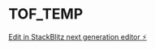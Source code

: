 # TOF_TEMP

[Edit in StackBlitz next generation editor ⚡️](https://stackblitz.com/~/github.com/eldrgeek/TOF_TEMP)